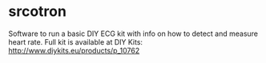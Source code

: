 # srcotron
Software to run a basic DIY ECG kit with info on how to detect and measure heart rate.
Full kit is available at DIY Kits: http://www.diykits.eu/products/p_10762
